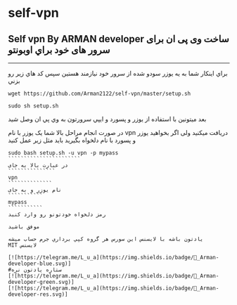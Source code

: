 # self-vpn
Self vpn By ARMAN developer
ساخت وی پی ان برای سرور های خود
 براي اوبونتو
--------

------
براي اينكار شما به يه يوزر سودو شده از سرور خود نيازمند هستين سپس كد هاي زير رو بزني 
````````````````````````````````
wget https://github.com/Arman2122/self-vpn/master/setup.sh

sudo sh setup.sh
````````````````````````````````

بعد ميتونين با استفاده از يوزر و پسورد و ايپي سرورتون به وي پي ان وصل شيد

در صورت انجام مراحل بالا شما یک یوزر با نام
 vpn
دریافت میکنید ولی اگر بخواهید یوزر و پسورد با نام دلخواه بگیرید باید مثل زیر عمل کنید

````````````````````````
sudo bash setup.sh -u vpn -p mypass
```````````````````````
در عبارت بالا به جای
```````````````
vpn
``````````````
نام یوزر و به جای 
```````````
mypass 
```````````
رمز دلخواه خودتونو رو وارد کنید

موفق باشید

يادتون باشه با لايسنس اين سورس هر گروه كپي برداري جرم حساب ميشه
MIT لايسنس
 
[![https://telegram.me/L_u_a](https://img.shields.io/badge/💬_Arman-developer-blue.svg)]
#ستاره يادتون نره
[![https://telegram.me/L_u_a](https://img.shields.io/badge/💬_Arman-developer-green.svg)]
[![https://telegram.me/L_u_a](https://img.shields.io/badge/💬_Arman-developer-res.svg)]
